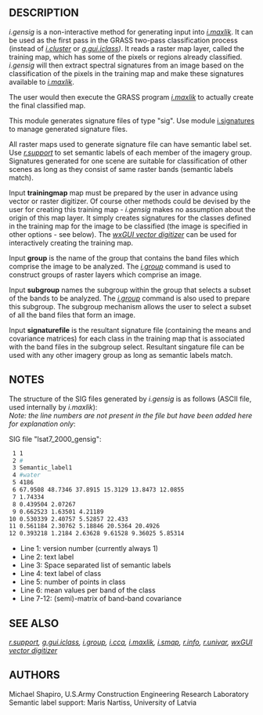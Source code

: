 ## DESCRIPTION

*i.gensig* is a non-interactive method for generating input into
*[i.maxlik](i.maxlik.md)*. It can be used as the first pass in the GRASS
two-pass classification process (instead of *[i.cluster](i.cluster.md)*
or *[g.gui.iclass](g.gui.iclass.md))*. It reads a raster map layer,
called the training map, which has some of the pixels or regions already
classified. *i.gensig* will then extract spectral signatures from an
image based on the classification of the pixels in the training map and
make these signatures available to *[i.maxlik](i.maxlik.md)*.

The user would then execute the GRASS program *[i.maxlik](i.maxlik.md)*
to actually create the final classified map.

This module generates signature files of type "sig". Use module
[i.signatures](i.signatures.md) to manage generated signature files.

All raster maps used to generate signature file can have semantic label
set. Use *[r.support](r.support.md)* to set semantic labels of each
member of the imagery group. Signatures generated for one scene are
suitable for classification of other scenes as long as they consist of
same raster bands (semantic labels match).

Input **trainingmap** map must be prepared by the user in advance using vector or raster
digitizer. Of course other methods could be devised by the user for
creating this training map - *i.gensig* makes no assumption about the
origin of this map layer. It simply creates signatures for the classes
defined in the training map for the image to be classified (the image is
specified in other options - see below). The *[wxGUI vector
digitizer](wxGUI.vdigit.md)* can be used for interactively creating the
training map.

Input **group** is the name of the group that contains the band files which
comprise the image to be analyzed. The *[i.group](i.group.md)* command
is used to construct groups of raster layers which comprise an image.

Input **subgroup** names the subgroup within the group that selects a subset of the
bands to be analyzed. The *[i.group](i.group.md)* command is also used
to prepare this subgroup. The subgroup mechanism allows the user to
select a subset of all the band files that form an image.

Input **signaturefile** is the resultant signature file (containing the means and
covariance matrices) for each class in the training map that is
associated with the band files in the subgroup select. Resultant singature file can be used with any other
imagery group as long as semantic labels match.

## NOTES

The structure of the SIG files generated by *i.gensig* is as follows
(ASCII file, used internally by *i.maxlik*):  
*Note: the line numbers are not present in the file but have been added
here for explanation only*:

SIG file "lsat7_2000_gensig":

```sh
 1 1
 2 #
 3 Semantic_label1
 4 #water
 5 4186
 6 67.9508 48.7346 37.8915 15.3129 13.8473 12.0855
 7 1.74334
 8 0.439504 2.07267
 9 0.662523 1.63501 4.21189
10 0.530339 2.40757 5.52857 22.433
11 0.561184 2.30762 5.18846 20.5364 20.4926
12 0.393218 1.2184 2.63628 9.61528 9.36025 5.85314
```

- Line 1: version number (currently always 1)
- Line 2: text label
- Line 3: Space separated list of semantic labels
- Line 4: text label of class
- Line 5: number of points in class
- Line 6: mean values per band of the class
- Line 7-12: (semi)-matrix of band-band covariance

## SEE ALSO

*[r.support](r.support.md), [g.gui.iclass](g.gui.iclass.md),
[i.group](i.group.md), [i.cca](i.cca.md), [i.maxlik](i.maxlik.md),
[i.smap](i.smap.md), [r.info](r.info.md), [r.univar](r.univar.md),
[wxGUI vector digitizer](wxGUI.vdigit.md)*

## AUTHORS

Michael Shapiro, U.S.Army Construction Engineering Research Laboratory  
Semantic label support: Maris Nartiss, University of Latvia
